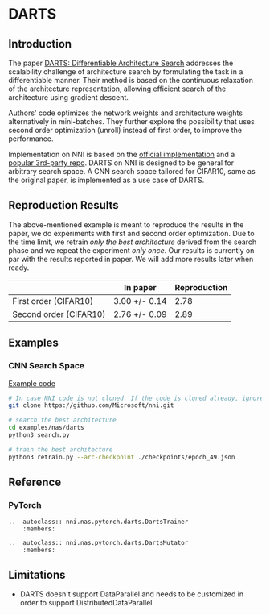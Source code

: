 # DARTS

## Introduction

The paper [DARTS: Differentiable Architecture Search](https://arxiv.org/abs/1806.09055) addresses the scalability challenge of architecture search by formulating the task in a differentiable manner. Their method is based on the continuous relaxation of the architecture representation, allowing efficient search of the architecture using gradient descent.

Authors' code optimizes the network weights and architecture weights alternatively in mini-batches. They further explore the possibility that uses second order optimization (unroll) instead of first order, to improve the performance.

Implementation on NNI is based on the [official implementation](https://github.com/quark0/darts) and a [popular 3rd-party repo](https://github.com/khanrc/pt.darts). DARTS on NNI is designed to be general for arbitrary search space. A CNN search space tailored for CIFAR10, same as the original paper, is implemented as a use case of DARTS.

## Reproduction Results

The above-mentioned example is meant to reproduce the results in the paper, we do experiments with first and second order optimization. Due to the time limit, we retrain *only the best architecture* derived from the search phase and we repeat the experiment *only once*. Our results is currently on par with the results reported in paper. We will add more results later when ready.

|                        | In paper      | Reproduction |
| ---------------------- | ------------- | ------------ |
| First order (CIFAR10)  | 3.00 +/- 0.14 | 2.78         |
| Second order (CIFAR10) | 2.76 +/- 0.09 | 2.89         |

## Examples

### CNN Search Space

[Example code](https://github.com/microsoft/nni/tree/master/examples/nas/darts)

```bash
# In case NNI code is not cloned. If the code is cloned already, ignore this line and enter code folder.
git clone https://github.com/Microsoft/nni.git

# search the best architecture
cd examples/nas/darts
python3 search.py

# train the best architecture
python3 retrain.py --arc-checkpoint ./checkpoints/epoch_49.json
```

## Reference

### PyTorch

```eval_rst
..  autoclass:: nni.nas.pytorch.darts.DartsTrainer
    :members:

..  autoclass:: nni.nas.pytorch.darts.DartsMutator
    :members:
```

## Limitations

* DARTS doesn't support DataParallel and needs to be customized in order to support DistributedDataParallel.
